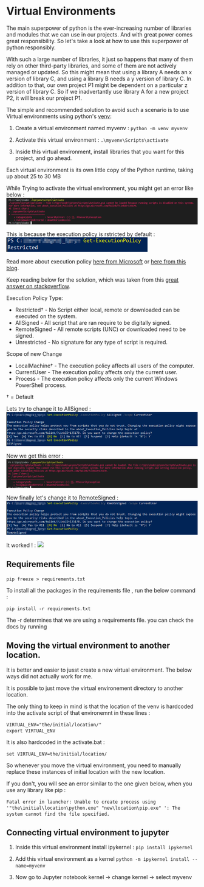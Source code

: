 # Virtual Environments

The main superpower of python is the ever-increasing number of libraries and modules that we can use in our projects. And with great power comes great responsibility. So let's take a look at how to use this superpower of python responsibly.

With such a large number of libraries, it just so happens that many of them rely on other third-party libraries, and some of them are not actively managed or updated. So this might mean that using a library A needs an x version of library C, and using a library B needs a y version of library C. In addition to that, our own project P1 might be dependent  on a particular z version of library C. So if we inadvertantly use library A for a new project P2, it will break our project P1.

The simple and recommended solution to avoid such a scenario is to use  Virtual environments using python's [venv](https://docs.python.org/3/library/venv.html):

1. Create a virtual environment named myvenv :
    `python -m venv myvenv`
    
2. Activate this virtual environment :
    `.\myvenv\Scripts\activate`
    
3. Inside this virtual environment, install libraries that you want for this project, and go ahead.

Each virtual environment is its own little copy of the Python runtime, taking up about 25 to 30 MB

While Trying to activate the virtual environment, you might get an error like below :
![](https://github.com/nagraj98/Learnings-and-templates/blob/main/assets/Python/errorRestricted.png)


This is because the execution policy is rstricted by default :
![](https://github.com/nagraj98/Learnings-and-templates/blob/main/assets/Python/executionPolicyRestricted.png)

Read more about execution policy [here from Microsoft](https://docs.microsoft.com/en-us/powershell/module/microsoft.powershell.core/about/about_execution_policies?view=powershell-7.2) or [here from this blog](https://www.darkoperator.com/blog/2013/3/5/powershell-basics-execution-policy-part-1.html).

Keep reading below for the solution, which was taken from this [great answer on stackoverflow](https://stackoverflow.com/a/26955050).

Execution Policy Type:
- Restricted† - No Script either local, remote or downloaded can be executed on the system.
- AllSigned - All script that are ran require to be digitally signed.
- RemoteSigned - All remote scripts (UNC) or downloaded need to be signed.
- Unrestricted - No signature for any type of script is required.

Scope of new Change
- LocalMachine† - The execution policy affects all users of the computer.
- CurrentUser - The execution policy affects only the current user.
- Process - The execution policy affects only the current Windows PowerShell process.
  
† = Default


Lets try to change it to AllSigned :
![](https://github.com/nagraj98/Learnings-and-templates/blob/main/assets/Python/executionPolicyAllsigned.png)

Now we get this error :
![](https://github.com/nagraj98/Learnings-and-templates/blob/main/assets/Python/errorAllsigned.png)

Now finally let's change it to RemoteSigned :
![](https://github.com/nagraj98/Learnings-and-templates/blob/main/assets/Python/executionPolicyRemotesigned.png)

It worked ! :
![](https://github.com/nagraj98/Learnings-and-templates/blob/main/assets/Python/errorRemotesigned)


## Requirements file
 
    pip freeze > requirements.txt

To install all the packages in the requirements file , run the below command :

    pip install -r requirements.txt

The -r determines that we are using a requirements file. you can check the docs by running 

## Moving the virtual environment to another location.

It is better and easier to jusst create a new virtual environment. The below ways did not actually work for me. 

It is possible to just move the virtual environement directory to another location.
 
The only thing to keep in mind is that the location of the venv is hardcoded into the activate script of that environemnt in these lines :

    VIRTUAL_ENV="the/initial/location/"
    export VIRTUAL_ENV

It is also hardcoded in the activate.bat :

    set VIRTUAL_ENV=the/initial/location/


So whenever you move the virtual environment, you need to manually replace these instances of initial location with the new location.

If you don't, you will see an error similar to the one given below, when you use any library like pip :

    Fatal error in launcher: Unable to create process using '"the\initial\location\python.exe" "new\location\pip.exe" ': The system cannot find the file specified.

## Connecting virtual environment to jupyter
1. Inside this virtual environment install ipykernel :
`pip install ipykernel`

2. Add this virtual environment as a kernel
`python -m ipykernel install --name=myvenv`

3. Now go to Jupyter notebook
kernel -> change kernel -> select myvenv
